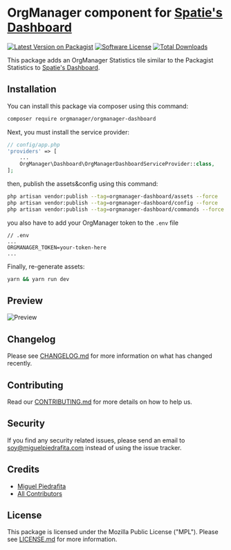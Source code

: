 # OrgManager component for [Spatie's Dashboard](https://github.com/spatie/dashboard.spatie.be)

[![Latest Version on Packagist](https://img.shields.io/packagist/v/orgmanager/orgmanager-dashboard.svg?style=flat-square)](https://packagist.org/packages/orgmanager/orgmanager-dashboard)
[![Software License](https://img.shields.io/badge/license-AGPLv3-blue.svg?style=flat-square)](LICENSE.md)
[![Total Downloads](https://img.shields.io/packagist/dt/orgmanager/orgmanager-dashboard.svg?style=flat-square)](https://packagist.org/packages/orgmanager/orgmanager-dashboard)

This package adds an OrgManager Statistics tile similar to the Packagist Statistics to [Spatie's Dashboard](https://github.com/spatie/dashboard.spatie.be).

## Installation

You can install this package via composer using this command:

``` bash
composer require orgmanager/orgmanager-dashboard
```
Next, you must install the service provider:

``` php
// config/app.php
'providers' => [
    ...
    OrgManager\Dashboard\OrgManagerDashboardServiceProvider::class,
];
```
then, publish the assets&config using this command:

``` bash
php artisan vendor:publish --tag=orgmanager-dashboard/assets --force
php artisan vendor:publish --tag=orgmanager-dashboard/config --force
php artisan vendor:publish --tag=orgmanager-dashboard/commands --force
```

you also have to add your OrgManager token to the `.env` file

```
// .env
...
ORGMANAGER_TOKEN=your-token-here
...
```
Finally, re-generate assets:

``` bash
yarn && yarn run dev
```

## Preview

![Preview](https://cloud.githubusercontent.com/assets/23558090/23669580/fbee62f8-0364-11e7-9e88-003c4c6dd6af.png)

## Changelog

Please see [CHANGELOG.md](CHANGELOG.md) for more information on what has changed recently.

## Contributing

Read our [CONTRIBUTING.md](CONTRIBUTING.md) for more details on how to help us.

## Security

If you find any security related issues, please send an email to soy@miguelpiedrafita.com instead of using the issue tracker.

## Credits

- [Miguel Piedrafita](https://github.com/m1guelpf)
- [All Contributors](../../contributors)

## License

This package is licensed under the Mozilla Public License ("MPL"). Please see [LICENSE.md](LICENSE.md) for more information.
